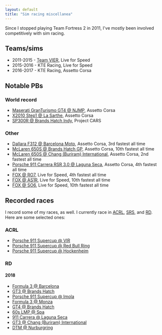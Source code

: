 ```yaml
---
layout: default
title: "Sim racing miscellanea"
---
```


Since I stopped playing Team Fortress 2 in 2011, I've mostly been involved
competitively with sim racing.

## Teams/sims

- 2011-2015 - [Team VIER](http://vier-clan.de/), Live for Speed
- 2015-2016 - KTE Racing, Live for Speed
- 2016-2017 - KTE Racing, Assetto Corsa

## Notable PBs

### World record

- [Maserati GranTurismo GT4 @
  NJMP](https://www.youtube.com/watch?v=-Dc0mfbhX8E), Assetto Corsa
- [X2010 Step1 @ La Sarthe](https://www.youtube.com/watch?v=6gJL3ZT8fCo),
  Assetto Corsa
- [SP300R @ Brands Hatch Indy](https://www.youtube.com/watch?v=qvyPT3P8aHw),
  Project CARS

### Other

- [Dallara F312 @ Barcelona Moto](https://www.youtube.com/watch?v=JLnOfKBerpc),
  Assetto Corsa, 3rd fastest all time
- [McLaren 650S @ Brands Hatch
  GP](https://www.youtube.com/watch?v=cAo6T45IUGE), Assetto Corsa, 10th fastest
  all time
- [McLaren 650S @ Chang (Buriram)
  International](https://www.youtube.com/watch?v=9xpdLmuXRYs), Assetto Corsa,
  2nd fastest all time
- [Porsche 911 Carrera RSR 3.0 @ Laguna
  Seca](https://www.youtube.com/watch?v=cjzQoYVtUi8), Assetto Corsa, 4th
  fastest all time
- [FOX @ RO7](https://www.youtube.com/watch?v=wO0XxZdd-XQ), Live for Speed, 4th
  fastest all time
- [FOX @ AS1R](https://www.youtube.com/watch?v=bpRAhw2Phlc), Live for Speed,
  10th fastest all time
- [FOX @ SO6](https://www.youtube.com/watch?v=JFZJsbta5po), Live for Speed,
  10th fastest all time

## Recorded races

I record some of my races, as well. I currently race in
[ACRL](https://www.reddit.com/r/acrl/), [SRS](http://www.simracingsystem.com/),
and
[RD](https://www.racedepartment.com/forums/assetto-corsa-racing-club-leagues.171/).
Here are some selected ones:

### ACRL

- [Porsche 911 Supercup @ VIR](https://www.youtube.com/watch?v=EDi5Gzz6IPs)
- [Porsche 911 Supercup @ Red Bull Ring](https://www.youtube.com/watch?v=WVCEv0N39W0)
- [Porsche 911 Supercup @ Hockenheim](https://www.youtube.com/watch?v=7kts4C-pBhc)

### RD

#### 2018

- [Formula 3 @ Barcelona](https://www.youtube.com/watch?v=3Bfn3qkzGRs)
- [GT3 @ Brands Hatch](https://www.youtube.com/watch?v=0w7eXvuIFWQ)
- [Porsche 911 Supercup @ Imola](https://www.youtube.com/watch?v=or8lJBGkA5Q)
- [Formula 3 @ Monza](https://www.youtube.com/watch?v=Isg5zc-JMQg)
- [GT4 @ Brands Hatch](https://www.youtube.com/watch?v=eJ9YsVkOGDs)
- [60s LMP @ Spa](https://www.youtube.com/watch?v=ncaGx8nJC-A)
- [911 Carrera @ Laguna
  Seca](https://www.youtube.com/watch?v=mVhwrII5F_w)
- [GT3 @ Chang (Buriram)
  International](https://www.youtube.com/watch?v=F7-ztn30jYs)
- [DTM @ Nurburgring](https://www.youtube.com/watch?v=aJ7CUZadSyY)
